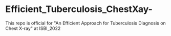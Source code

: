 # Efficient_Tuberculosis_ChestXay-
This repo is official for "An Efficient Approach for Tuberculosis Diagnosis on Chest X-ray" at ISBI_2022

